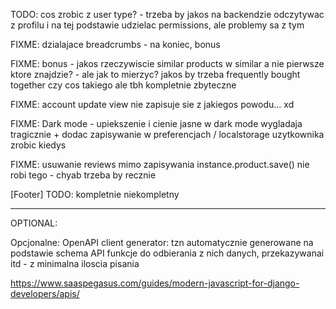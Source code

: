 TODO: cos zrobic z user type? - trzeba by jakos na backendzie odczytywac z profilu i na tej podstawie udzielac permissions, ale problemy sa z tym

FIXME: dzialajace breadcrumbs - na koniec, bonus

FIXME: bonus - jakos rzeczywiscie similar products w similar a nie pierwsze ktore znajdzie? - ale jak to mierzyc? jakos by trzeba frequently bought together czy cos takiego ale tbh kompletnie zbyteczne

FIXME: account update view nie zapisuje sie z jakiegos powodu... xd

FIXME: Dark mode - upiekszenie i cienie jasne w dark mode wygladaja tragicznie + dodac zapisywanie w preferencjach / localstorage uzytkownika zrobic kiedys

FIXME: usuwanie reviews mimo zapisywania instance.product.save() nie robi tego - chyab trzeba by recznie

[Footer]
TODO: kompletnie niekompletny

---------------
OPTIONAL: 

Opcjonalne: OpenAPI client generator: tzn automatycznie generowane na podstawie schema API funkcje do odbierania z nich danych, przekazywanai itd - z minimalna iloscia pisania

https://www.saaspegasus.com/guides/modern-javascript-for-django-developers/apis/
